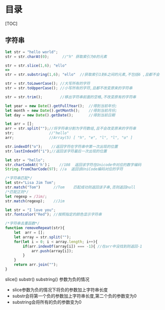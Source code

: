 # 目录

[TOC]

## 字符串

```javascript
let str = "hello world";
str = str.charAt(0);      //"h" 获取索引为0的元素
```

```javascript
str = str.slice(1,6); "ello"     
=>
str = str.substring(1,6); "ello"  //获取索引1到6之间的元素,不包括6 ,且都不会改变原来的字符串
```

```javascript
str = str.toLowerCase(); //大写所有的字符
str = str.toUpperCase(); //小写所有的字符,且都不改变原来的字符串
```

```javascript
str = str.trim();        //移出字符串前面的空格,不改变原有的字符串
```

```javascript
let year = new Date().getFullYear();  //得到当前年份;
let month = new Date().getMonth();    //得到当前月份;
let day = new Date().getDate();       //得到当前日期
```

```javascript
let arr = [];
arr = str.split("");//将字符串分割为字符数组,且不会改变原来的字符串
str;                //"hello"
arr;                //Array(5) [ "h", "e", "l", "l", "o" ]
```

```javascript
str.indexOf("o");    //返回字符在字符串中第一次出现的位置
str.lastIndexOf("i");//返回该字符最后一次出现的位置
```

```javascript
let str = "hello";
str.charCodeAt('h')；    //108  返回该字符在Unicode中对应的数字编码
String.fromCharCode(97); //a  返回该UniCode编码对应的字符
```

```javascript
/*字符串匹配*/
let str="Lisa Jim Tom";
str.match("Tom")      //Tom    匹配成功则返回该子串,否则返回null
/*匹配正则*/
let regexp = /Jim/;
str.match(regexp);    //Jim
```

```javascript
let str = "I love you";
str.fontcolor("Red"); //按照指定的颜色显示字符串
```

```javascript
/*字符串去重函数*/
function removeRepeat(str){
    let  arr = [];
    let array = str.split("");
    for(let i = 0; i < array.length; i++){
        if(arr.indexOf(array[i]) === -1){ //在arr中没找到则返回-1
            arr.push(array[i]);
        }
    }
    return arr.join("");
}
```

slice()  substr() substring() 参数为负的情况

- slice参数为负的情况下将负的参数加上字符串长度 
- substr会将第一个负的参数加上字符串长度,第二个负的参数变为0 
- substring会将所有的负的参数变为0 